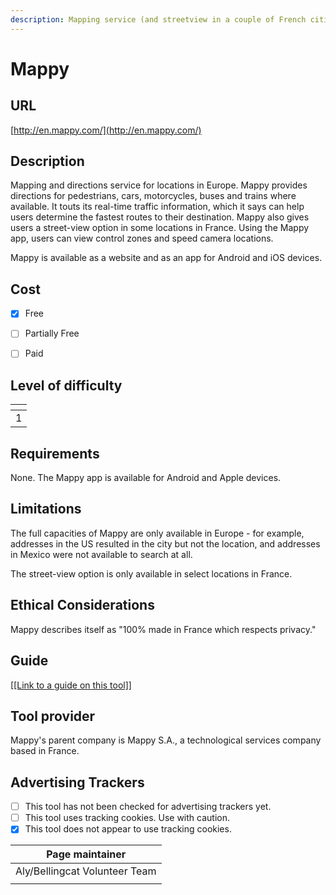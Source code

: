 ```yaml
---
description: Mapping service (and streetview in a couple of French cities)
---
```


# Mappy

## URL

[http://en.mappy.com/](http://en.mappy.com/)

## Description

Mapping and directions service for locations in Europe. Mappy provides directions for pedestrians, cars, motorcycles, buses and trains where available. It touts its real-time traffic information, which it says can help users determine the fastest routes to their destination. Mappy also gives users a street-view option in some locations in France. Using the Mappy app, users can view control zones and speed camera locations.&#x20;

Mappy is available as a website and as an app for Android and iOS devices.

## Cost

* [x] Free
* [ ] Partially Free
* [ ] Paid



## Level of difficulty

<table><thead><tr><th data-type="rating" data-max="5"></th></tr></thead><tbody><tr><td>1</td></tr></tbody></table>

## Requirements

None. The Mappy app is available for Android and Apple devices.

## Limitations

The full capacities of Mappy are only available in Europe - for example, addresses in the US resulted in the city but not the location, and addresses in Mexico were not available to search at all.

The street-view option is only available in select locations in France.

## Ethical Considerations

Mappy describes itself as "100% made in France which respects privacy." &#x20;

## Guide

[\[\[Link to a guide on this tool\]\]](https://www.manua.ls/mappy/iti-s449/manual)

## Tool provider

Mappy's parent company is Mappy S.A., a technological services company based in France.

## Advertising Trackers

* [ ] This tool has not been checked for advertising trackers yet.
* [ ] This tool uses tracking cookies. Use with caution.
* [x] This tool does not appear to use tracking cookies.

| Page maintainer               |
| ----------------------------- |
| Aly/Bellingcat Volunteer Team |
|                               |
